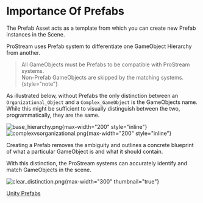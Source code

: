 # Importance Of Prefabs

The Prefab Asset acts as a template from which you can create new Prefab instances in the Scene.  

ProStream uses Prefab system to differentiate one GameObject Hierarchy from another.

> All GameObjects must be Prefabs to be compatible with ProStream systems.  
> Non-Prefab GameObjects are skipped by the matching systems.
> {style="note"}

As illustrated below, without Prefabs the only distinction between an `Organizational_Object` and a `Complex_GameObject` is the GameObjects name.
While this might be sufficient to visually distinguish between the two, programmatically, they are the same.

![base_hierarchy.png](base_hierarchy.png){max-width="200" style="inline"} ![complexvsorganizational.png](complexvsorganizational.png){max-width="200" style="inline"}

Creating a Prefab removes the ambiguity and outlines a concrete blueprint of what a particular GameObject is and what it should contain.

With this distinction, the ProStream systems can accurately identify and match GameObjects in the scene.

![clear_distinction.png](clear_distinction.png){max-width="300" thumbnail="true"}

<seealso>
    <category ref="addInfo">
        <a href="https://docs.unity3d.com/Manual/Prefabs.html">Unity Prefabs</a>
    </category>
</seealso>
